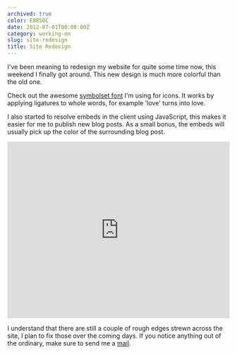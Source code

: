 ```yaml
---
archived: true
color: E8B50C
date: 2012-07-01T00:00:00Z
category: working-on
slug: site-redesign
title: Site Redesign
---
```


I've been meaning to redesign my website for quite some time now, this weekend
I finally got around. This new design is much more colorful than the old one.

Check out the awesome [symbolset font][symbolset] I'm using for icons. It works
by applying ligatures to whole words, for example 'love' turns into
<span class="ss-icon">love</span>.

I also started to resolve embeds in the client using JavaScript, this makes it
easier for me to publish new blog posts. As a small bonus, the embeds will
usually pick up the color of the surrounding blog post.

<div class="embed rich soundcloud">
    <iframe width="100%" height="400" scrolling="no" frameborder="no" src="https://w.soundcloud.com/player/?visual=true&amp;url=http%3A%2F%2Fapi.soundcloud.com%2Ftracks%2F1557000&amp;show_artwork=true&amp;visual=false&amp;hide_related=true&amp;color=E8B50C&amp;show_user=true&amp;show_comments=false&amp;show_reposts=false&amp;auto_play=false"></iframe>
</div>

I understand that there are still a couple of rough edges strewn across the
site, I plan to fix those over the coming days. If you notice anything out of
the ordinary, make sure to send me a
<a class="ss-icon" href="mailto:robb@robb.is">mail</a>.

[symbolset]: http://symbolset.com/
